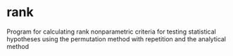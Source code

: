 # rank

Program for calculating rank nonparametric criteria for testing statistical hypotheses using the permutation method with repetition and the analytical method
